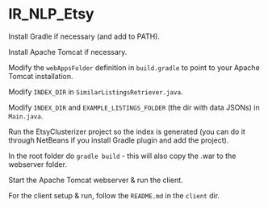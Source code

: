 # IR_NLP_Etsy

Install Gradle if necessary (and add to PATH).

Install Apache Tomcat if necessary.

Modify the `webAppsFolder` definition in `build.gradle` to point to your Apache Tomcat installation.

Modify `INDEX_DIR` in `SimilarListingsRetriever.java`.

Modify `INDEX_DIR` and `EXAMPLE_LISTINGS_FOLDER` (the dir with data JSONs) in `Main.java`.

Run the EtsyClusterizer project so the index is generated (you can do it through NetBeans if you install Gradle plugin and add the project).

In the root folder do `gradle build` - this will also copy the .war to the webserver folder.

Start the Apache Tomcat webserver & run the client.

For the client setup & run, follow the `README.md` in the `client` dir.